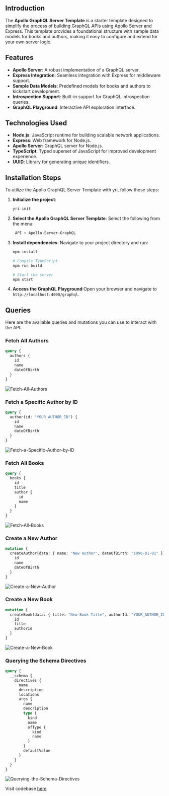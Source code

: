 ## Introduction
The **Apollo GraphQL Server Template** is a starter template designed to simplify the process of building GraphQL APIs using Apollo Server and Express. This template provides a foundational structure with sample data models for books and authors, making it easy to configure and extend for your own server logic.

## Features
- **Apollo Server**: A robust implementation of a GraphQL server.
- **Express Integration**: Seamless integration with Express for middleware support.
- **Sample Data Models**: Predefined models for books and authors to kickstart development.
- **Introspection Support**: Built-in support for GraphQL introspection queries.
- **GraphQL Playground**: Interactive API exploration interface.

## Technologies Used
- **Node.js**: JavaScript runtime for building scalable network applications.
- **Express**: Web framework for Node.js.
- **Apollo Server**: GraphQL server for Node.js.
- **TypeScript**: Typed superset of JavaScript for improved development experience.
- **UUID**: Library for generating unique identifiers.

## Installation Steps
To utilize the Apollo GraphQL Server Template with yri, follow these steps:

1. **Initialize the project**:
   ```bash
   yri init
   ```
2. **Select the Apollo GraphQL Server Template**:
Select the following from the menu:
   ```bash
    API > Apollo-Server-GraphQL
    ```
3. **Install dependencies**:
Navigate to your project directory and run:
    ```bash
    npm install

    # Compile TypeScript
    npm run build

    # Start the server
    npm start
    ```
4. **Access the GraphQL Playground**:Open your browser and navigate to `http://localhost:4000/graphql`.

## Queries
Here are the available queries and mutations you can use to interact with the API:

### Fetch All Authors
```graphql
query {
  authors {
    id
    name
    dateOfBirth
  }
}
```
![Fetch-All-Authors](https://github.com/user-attachments/assets/4eabd7c5-1295-4ec7-a34b-95edc954e887)

### Fetch a Specific Author by ID
```graphql
query {
  author(id: "YOUR_AUTHOR_ID") {
    id
    name
    dateOfBirth
  }
}
```

![Fetch-a-Specific-Author-by-ID](https://github.com/user-attachments/assets/c59f2712-502d-4e87-9a62-e53a7e9ba06e)

### Fetch All Books
```graphql
query {
  books {
    id
    title
    author {
      id
      name
    }
  }
}
```
![Fetch-All-Books](https://github.com/user-attachments/assets/661b4ec3-2206-465c-9cb8-3de3ac8da420)

### Create a New Author
```graphql
mutation {
  createAuthor(data: { name: "New Author", dateOfBirth: "1990-01-01" }) {
    id
    name
    dateOfBirth
  }
}
```

![Create-a-New-Author](https://github.com/user-attachments/assets/2f0f6ea4-9493-426d-9d6b-651001575244)

### Create a New Book
```graphql
mutation {
  createBook(data: { title: "New Book Title", authorId: "YOUR_AUTHOR_ID" }) {
    id
    title
    authorId
  }
}
```

![Create-a-New-Book](https://github.com/user-attachments/assets/178c491e-809f-40ea-a1c8-8e01f181455f)

### Querying the Schema Directives
```graphql
query {
  __schema {
    directives {
      name
      description
      locations
      args {
        name
        description
        type {
          kind
          name
          ofType {
            kind
            name
          }
        }
        defaultValue
      }
    }
  }
}
```

![Querying-the-Schema-Directives](https://github.com/user-attachments/assets/02a6cc78-5f29-4fd7-8acc-d2b4760decb0)

Visit codebase [here](https://github.com/Abhishek-Mallick/yri/tree/main/template/API/Apollo-Server-GraphQL)